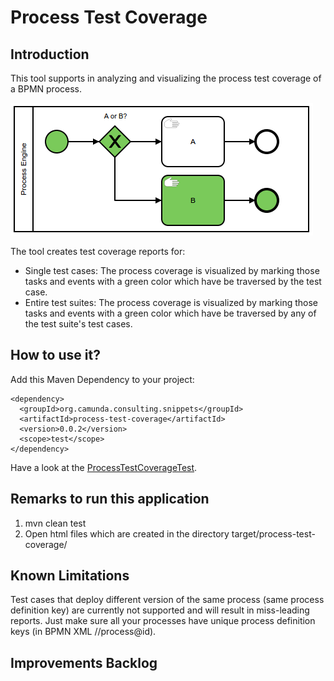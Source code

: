 # Process Test Coverage

## Introduction
This tool supports in analyzing and visualizing the process test coverage of a BPMN process.

![Screenshot](screenshot.png)

The tool creates test coverage reports for:

* Single test cases: The process coverage is visualized by marking those tasks and events with a green color which have be traversed by the test case.
* Entire test suites: The process coverage is visualized by marking those tasks and events with a green color which have be traversed by any of the test suite's test cases.

## How to use it?

Add this Maven Dependency to your project:

```
<dependency>
  <groupId>org.camunda.consulting.snippets</groupId>
  <artifactId>process-test-coverage</artifactId>
  <version>0.0.2</version>
  <scope>test</scope>
</dependency>
```

Have a look at the [ProcessTestCoverageTest](src/test/java/org/camunda/bpm/consulting/process_test_coverage/ProcessTestCoverageTest.java). 

## Remarks to run this application
1. mvn clean test
2. Open html files which are created in the directory target/process-test-coverage/

## Known Limitations
Test cases that deploy different version of the same process (same process definition key) are currently not supported and will result in miss-leading reports. Just make sure all your processes have unique process definition keys (in BPMN XML //process@id).

## Improvements Backlog
